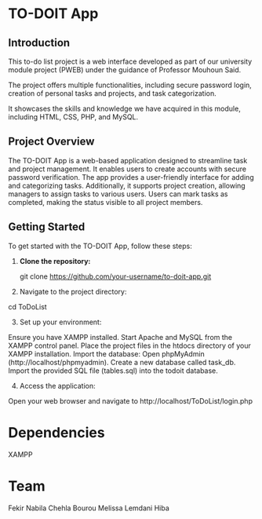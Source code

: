 # TO-DOIT App

## Introduction
This to-do list project is a web interface developed as part of our university module project (PWEB) under the guidance of Professor Mouhoun Said.

The project offers multiple functionalities, including secure password login, creation of personal tasks and projects, and task categorization.

It showcases the skills and knowledge we have acquired in this module, including HTML, CSS, PHP, and MySQL.

## Project Overview
The TO-DOIT App is a web-based application designed to streamline task and project management. It enables users to create accounts with secure password verification. The app provides a user-friendly interface for adding and categorizing tasks. Additionally, it supports project creation, allowing managers to assign tasks to various users. Users can mark tasks as completed, making the status visible to all project members.

## Getting Started
To get started with the TO-DOIT App, follow these steps:

1. **Clone the repository:**
   
   git clone https://github.com/your-username/to-doit-app.git

2. Navigate to the project directory:
   
cd ToDoList

3. Set up your environment:

Ensure you have XAMPP installed.
Start Apache and MySQL from the XAMPP control panel.
Place the project files in the htdocs directory of your XAMPP installation.
Import the database:
Open phpMyAdmin (http://localhost/phpmyadmin).
Create a new database called task_db.
Import the provided SQL file (tables.sql) into the todoit database.

4. Access the application:

Open your web browser and navigate to http://localhost/ToDoList/login.php

# Dependencies
XAMPP

# Team
Fekir Nabila Chehla
Bourou Melissa
Lemdani Hiba
